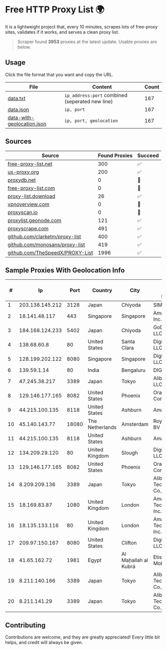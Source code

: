 
# Free HTTP Proxy List 🌍

It is a lightweight project that, every 10 minutes, scrapes lots of free-proxy sites, validates if it works, and serves a clean proxy list.


> Scraper found **3953** proxies at the latest update. Usable proxies are below.

## Usage

Click the file format that you want and copy the URL.


|File|Content|Count|
|----|-------|-----|
|[data.txt](https://raw.githubusercontent.com/themiralay/Proxy-List-World/master/data.txt)|`ip_address:port` combined (seperated new line)|167|
|[data.json](https://raw.githubusercontent.com/themiralay/Proxy-List-World/master/data.json)|`ip, port`|167|
|[data-with-geolocation.json](https://raw.githubusercontent.com/themiralay/Proxy-List-World/master/data-with-geolocation.json)|`ip, port, geolocation`|167|

## Sources

|Source|Found Proxies|Succeed|
|------|-------------|-------|
|[free-proxy-list.net](https://free-proxy-list.net)|300|✅|
|[us-proxy.org](https://www.us-proxy.org)|200|✅|
|[proxydb.net](http://proxydb.net)|0|🚫|
|[free-proxy-list.com](https://free-proxy-list.com/?page=&port=&type%5B%5D=http&type%5B%5D=https&up_time=0&search=Search)|0|🚫|
|[proxy-list.download](https://www.proxy-list.download/HTTP)|26|✅|
|[vpnoverview.com](https://vpnoverview.com/privacy/anonymous-browsing/free-proxy-servers)|0|🚫|
|[proxyscan.io](https://www.proxyscan.io)|0|🚫|
|[proxylist.geonode.com](https://proxylist.geonode.com/api/proxy-list?limit=300&page=1&sort_by=lastChecked&sort_type=desc&protocols=http,https)|121|✅|
|[proxyscrape.com](https://api.proxyscrape.com/v2/?request=displayproxies&protocol=http&timeout=10000&country=all&ssl=all&anonymity=all)|491|✅|
|[github.com/clarketm/proxy-list](https://raw.githubusercontent.com/clarketm/proxy-list/master/proxy-list-raw.txt)|400|✅|
|[github.com/monosans/proxy-list](https://raw.githubusercontent.com/monosans/proxy-list/main/proxies/http.txt)|419|✅|
|[github.com/TheSpeedX/PROXY-List](https://raw.githubusercontent.com/TheSpeedX/PROXY-List/master/http.txt)|1996|✅|


## Sample Proxies With Geolocation Info

|#|Ip|Port|Country|City|Internet Service Provider|
|-|--|----|-------|----|-------------------------|
|1|203.138.145.212|3128|Japan|Chiyoda|SIMPLEIA|
|2|18.141.48.117|443|Singapore|Singapore|Amazon.com, Inc.|
|3|184.168.124.233|5402|Japan|Chiyoda|GoDaddy.com, LLC|
|4|138.68.60.8|80|United States|Santa Clara|DigitalOcean, LLC|
|5|128.199.202.122|8080|Singapore|Singapore|DigitalOcean, LLC|
|6|139.59.1.14|80|India|Bengaluru|DIGITALOCEAN|
|7|47.245.38.217|3389|Japan|Tokyo|Alibaba Cloud LLC|
|8|129.146.177.165|8082|United States|Phoenix|Oracle Corporation|
|9|44.215.100.135|8118|United States|Ashburn|Amazon.com|
|10|45.140.143.77|18080|The Netherlands|Amsterdam|RoyaleHosting BV|
|11|44.215.100.135|8118|United States|Ashburn|Amazon.com|
|12|134.209.29.120|80|United Kingdom|Slough|DigitalOcean, LLC|
|13|129.146.177.165|8082|United States|Phoenix|Oracle Corporation|
|14|8.209.209.136|3389|Japan|Tokyo|Alibaba (US) Technology Co., Ltd.|
|15|18.169.83.87|1080|United Kingdom|London|Amazon Technologies Inc.|
|16|18.135.133.116|80|United Kingdom|London|Amazon Technologies Inc.|
|17|209.97.150.167|8080|United States|Clifton|DigitalOcean, LLC|
|18|41.65.162.72|1981|Egypt|Al Maḩallah al Kubrá|Etisalat Misr Mobile BB|
|19|8.211.140.166|3389|Japan|Tokyo|Alibaba (US) Technology Co., Ltd.|
|20|8.211.141.29|3389|Japan|Tokyo|Alibaba (US) Technology Co., Ltd.|



## Contributing

Contributions are welcome, and they are greatly appreciated! Every
little bit helps, and credit will always be given.

